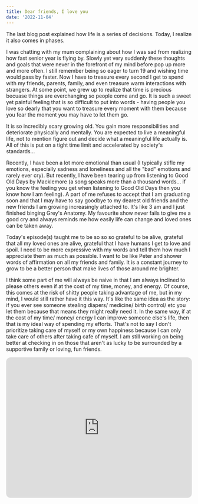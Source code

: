 ```yaml
---
title: Dear friends, I love you
date: '2022-11-04'
---
```


The last blog post explained how life is a series of decisions. Today, I realize it also comes in phases.

I was chatting with my mum complaining about how I was sad from realizing how fast senior year is flying by. Slowly yet very suddenly these thoughts and goals that were never in the forefront of my mind before pop up more and more often. I still remember being so eager to turn 19 and wishing time would pass by faster. Now I have to treasure every second I get to spend with my friends, parents, family, and even treasure warm interactions with strangers. At some point, we grew up to realize that time is precious becuase things are everchanging so people come and go. It is such a sweet yet painful feeling that is so difficult to put into words - having people you love so dearly that you want to treasure every moment with them because you fear the moment you may have to let them go.

It is so incredibly scary growing old. You gain more responsibilities and deteriorate physically and mentally. You are expected to live a meaningful life, not to mention figure out and decide what a meaningful life actually is. All of this is put on a tight time limit and accelerated by society's standards...

Recently, I have been a lot more emotional than usual (I typically stifle my emotions, especially sadness and loneliness and all the "bad" emotions and rarely ever cry). But recently, I have been tearing up from listening to Good Old Days by Macklemore (a song speaks more than a thousand words... if you know the feeling you get when listening to Good Old Days then you know how I am feeling). A part of me refuses to accept that I am graduating soon and that I may have to say goodbye to my dearest old friends and the new friends I am growing increasingly attached to. It's like 3 am and I just finished binging Grey's Anatomy. My favourite show never fails to give me a good cry and always reminds me how easily life can change and loved ones can be taken away.

Today's episode(s) taught me to be so so so grateful to be alive, grateful that all my loved ones are alive, grateful that I have humans I get to love and spoil. I need to be more expressive with my words and tell them how much I appreciate them as much as possible. I want to be like Peter and shower words of affirmation on all my friends and family. It is a constant journey to grow to be a better person that make lives of those around me brighter.

I think some part of me will always be naive in that I am always inclined to please others even if at the cost of my time, money, and energy. Of course, this comes at the risk of shitty people taking advantage of me, but in my mind, I would still rather have it this way. It's like the same idea as the story: if you ever see someone stealing diapers/ medicine/ birth control/ etc you let them because that means they might really need it. In the same way, if at the cost of my time/ money/ energy I can improve someone else's life, then that is my ideal way of spending my efforts. That's not to say I don't prioritize taking care of myself or my own happiness because I can only take care of others after taking cafe of myself. I am still working on being better at checking in on those that aren't as lucky to be surrounded by a supportive family or loving, fun friends.

<iframe style="border-radius:12px" src="https://open.spotify.com/embed/playlist/29Yv6wQ7PHSpcQpSepbcct?utm_source=generator" width="100%" height="380" frameBorder="0" allowfullscreen="" allow="autoplay; clipboard-write; encrypted-media; fullscreen; picture-in-picture" loading="lazy"></iframe>

